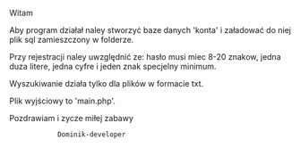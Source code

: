 Witam

Aby program działał naley stworzyć baze danych 'konta' i załadować do niej plik sql zamieszczony w folderze.

Przy rejestracji naley uwzględnić ze: hasło musi miec 8-20 znakow, jedna duza litere, jedna cyfre i jeden znak specjelny minimum.

Wyszukiwanie działa tylko dla plików w formacie txt.

Plik wyjściowy to 'main.php'.

Pozdrawiam i zycze miłej zabawy 

                Dominik-developer
